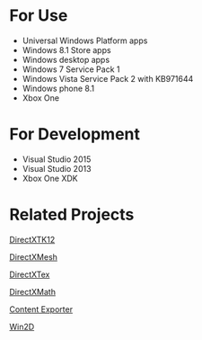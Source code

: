 # For Use
* Universal Windows Platform apps
* Windows 8.1 Store apps
* Windows desktop apps
* Windows 7 Service Pack 1
* Windows Vista Service Pack 2 with KB971644 
* Windows phone 8.1
* Xbox One

# For Development
* Visual Studio 2015
* Visual Studio 2013
* Xbox One XDK

# Related Projects

[DirectXTK12](https://github.com/Microsoft/DirectXTK12)

[DirectXMesh](https://github.com/Microsoft/DirectXMesh)

[DirectXTex](https://github.com/Microsoft/DirectXTex)

[DirectXMath](https://github.com/Microsoft/DirectXMath)

[Content Exporter](https://github.com/walbourn/contentexporter)

[Win2D](https://github.com/Microsoft/Win2D)